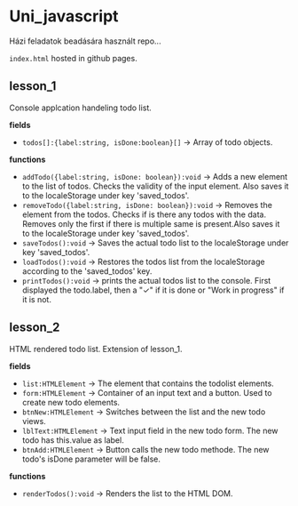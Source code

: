 # Uni_javascript

Házi feladatok beadására használt repo...

`index.html` hosted in github pages.

## lesson_1

Console applcation handeling todo list.

**fields**
* `todos[]:{label:string, isDone:boolean}[]` -> Array of todo objects.

**functions**
* `addTodo({label:string, isDone: boolean}):void` -> Adds a new element to the list of todos. Checks the validity of the input element. Also saves it to the localeStorage under key 'saved_todos'.
* `removeTodo({label:string, isDone: boolean}):void` -> Removes the element from the todos. Checks if is there any todos with the data. Removes only the first if there is multiple same is present.Also saves it to the localeStorage under key 'saved_todos'.
* `saveTodos():void` -> Saves the actual todo list to the localeStorage under key 'saved_todos'.
* `loadTodos():void` -> Restores the todos list from the localeStorage according to the 'saved_todos' key.
* `printTodos():void` -> prints the actual todos list to the console. First displayed the todo.label, then a "✓" if it is done or "Work in progress" if it is not.

## lesson_2

HTML rendered todo list. Extension of lesson_1.

**fields**
* `list:HTMLElement` -> The element that contains the todolist elements.
* `form:HTMLElement` -> Container of an input text and a button. Used to create new todo elements.
* `btnNew:HTMLElement` -> Switches between the list and the new todo views.
* `lblText:HTMLElement` -> Text input field in the new todo form. The new todo has this.value as label.
* `btnAdd:HTMLElement` -> Button calls the new todo methode. The new todo's isDone parameter will be false.

**functions**
* `renderTodos():void` -> Renders the list to the HTML DOM.
